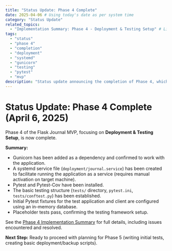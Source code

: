 ```yaml
---
title: "Status Update: Phase 4 Complete"
date: 2025-04-06 # Using today's date as per system time
category: "Status Update"
related_topics:
  - "Implementation Summary: Phase 4 - Deployment & Testing Setup" # Link to ../implementation/04-phase-four-summary.md
tags:
  - "status"
  - "phase 4"
  - "completion"
  - "deployment"
  - "systemd"
  - "gunicorn"
  - "testing"
  - "pytest"
  - "mvp"
description: "Status update announcing the completion of Phase 4, which focused on setting up deployment (Gunicorn, systemd) and the testing framework (Pytest)."
---
```


# Status Update: Phase 4 Complete (April 6, 2025)

Phase 4 of the Flask Journal MVP, focusing on **Deployment & Testing Setup**, is now complete.

**Summary:**
*   Gunicorn has been added as a dependency and confirmed to work with the application.
*   A systemd service file (`deployment/journal.service`) has been created to facilitate running the application as a service (requires manual activation on target machine).
*   Pytest and Pytest-Cov have been installed.
*   The basic testing structure (`tests/` directory, `pytest.ini`, `tests/conftest.py`) has been established.
*   Initial Pytest fixtures for the test application and client are configured using an in-memory database.
*   Placeholder tests pass, confirming the testing framework setup.

See the [Phase 4 Implementation Summary](../implementation/04-phase-four-summary.md) for full details, including issues encountered and resolved.

**Next Step:** Ready to proceed with planning for Phase 5 (writing initial tests, creating basic deployment/backup scripts).